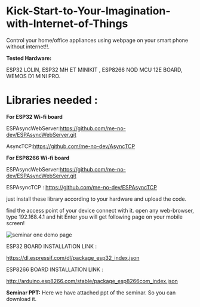 # Kick-Start-to-Your-Imagination-with-Internet-of-Things
Control your home/office appliances using webpage on your smart phone without internet!!.

**Tested Hardware:**

ESP32 LOLIN, ESP32 MH ET MINIKIT , ESP8266 NOD MCU 12E BOARD, WEMOS D1 MINI PRO.

# Libraries needed : 

**For ESP32 Wi-fi board**

ESPAsyncWebServer:https://github.com/me-no-dev/ESPAsyncWebServer.git

AsyncTCP:https://github.com/me-no-dev/AsyncTCP

**For ESP8266 Wi-fi board**

ESPAsyncWebServer:https://github.com/me-no-dev/ESPAsyncWebServer.git

ESPAsyncTCP : https://github.com/me-no-dev/ESPAsyncTCP

just install these library according to your hardware and upload the code.

find the access point of your device connect with it.
open any web-browser, type 192.168.4.1 and hit Enter you will get following page on your mobile screen!



![seminar one demo page](https://user-images.githubusercontent.com/44518572/52494129-2f2c7200-2bf3-11e9-8fd8-af5f9cef7f8c.png)


ESP32 BOARD INSTALLATION LINK :

https://dl.espressif.com/dl/package_esp32_index.json

ESP8266 BOARD INSTALLATION LINK  :

http://arduino.esp8266.com/stable/package_esp8266com_index.json


**Seminar PPT:**
Here we have attached ppt of the seminar. So you can download it.
